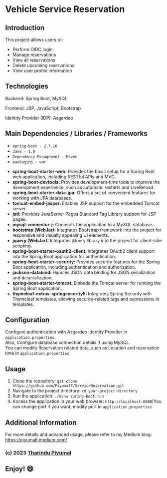<h1>Vehicle Service Reservation</h1>

<h2>Introduction</h2>
<p>This project allows users to:</p>
<ul>
    <li>Perform OIDC login</li>
    <li>Manage reservations</li>
    <li>View all reservations</li>
    <li>Delete upcoming reservations</li>
    <li>View user profile information</li>
</ul>

<h2>Technologies</h2>
<p>Backend: Spring Boot, MySQL</p>
<p>Frontend: JSP, JavaScript, Bootstrap</p>
<p>Identity Provider (IDP): Asgardeo</p>

<h2>Main Dependencies / Libraries / Frameworks</h2>
<ul>
    <li><code>spring-boot - 2.7.16</code></li>
    <li><code>Java - 1.8</code></li>
    <li><code>Dependency Management - Maven</code>
    <li><code>packaging - war</code></li>
</ul>
<ul>
    <li><b>spring-boot-starter-web:</b> Provides the basic setup for a Spring Boot web application, including RESTful APIs and MVC.</li>
    <li><b>spring-boot-devtools:</b> Provides development-time tools to improve the development experience, such as automatic restarts and LiveReload.</li>
    <li><b>spring-boot-starter-data-jpa:</b> Offers a set of convenient features for working with JPA databases.</li>
    <li><b>tomcat-embed-jasper: </b>Enables JSP support for the embedded Tomcat server.</li>
    <li><b>jstl:</b> Provides JavaServer Pages Standard Tag Library support for JSP pages.</li>
    <li><b>mysql-connector-j:</b> Connects the application to a MySQL database.</li>
    <li><b>bootstrap (WebJar):</b> Integrates Bootstrap framework into the project for responsive and visually appealing UI elements.</li>
    <li><b>jquery (WebJar):</b> Integrates jQuery library into the project for client-side scripting.</li>
    <li><b>spring-boot-starter-oauth2-client: </b>Integrates OAuth2 client support into the Spring Boot application for authentication.</li>
    <li><b>spring-boot-starter-security: </b>Provides security features for the Spring Boot application, including authentication and authorization.</li>
    <li><b>jackson-databind: </b>Handles JSON data binding for JSON serialization and deserialization.</li>
    <li><b>spring-boot-starter-tomcat: </b>Embeds the Tomcat server for running the Spring Boot application.</li>
    <li><b>thymeleaf-extras-springsecurity5: </b>Integrates Spring Security with Thymeleaf templates, allowing security-related tags and expressions in templates.</li>
</ul>


<h2>Configuration</h2>
<p>Configure authentication with Asgardeo Identity Provider in <code>application.properties</code>.<br>
    Also, Configure database connection details if using MySQL.<br>
    You can modify Reservation related data, such as Location and reservation time in <code>application.properties</code>
</p>


<h2>Usage</h2>
<ol>
    <li>Clone the repository: <code>git clone https://github.com/PiyumalT/ServiceReservation.git</code></li>
    <li>Navigate to the project directory: <code>cd your-project-directory</code></li>
    <li>Run the application: <code>./mvnw spring-boot:run</code></li>
    <li>Access the application in your web browser: <code>http://localhost:8080</code>(You can change port if you want, modify port in <code>application.properties</code> </li>
</ol>

<h2>Additional Information</h2>
<p>For more details and advanced usage, please refer to my Medium blog: <a href="https://piyumalt.medium.com/">https://piyumalt.medium.com/</a></p>


<h3>(c) 2023 <a href="https://github.com/PiyumalT/">Tharindu Piyumal</a> </h3>

Enjoy! :smile:
---------------------------------------------------------------------------------------------------------------------------------------------------------------------------------
